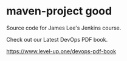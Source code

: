 # maven-project good
Source code for James Lee's Jenkins course.

Check out our Latest DevOps PDF book.

https://www.level-up.one/devops-pdf-book
